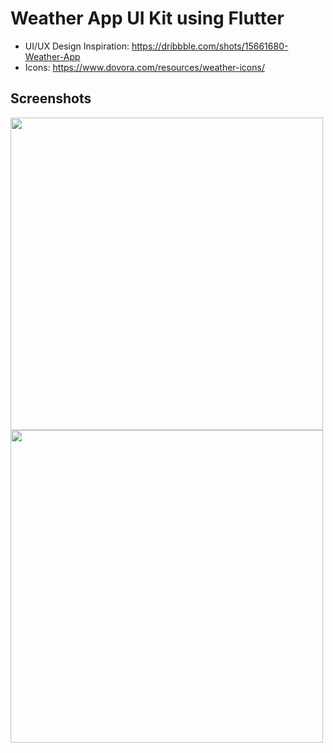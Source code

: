 # Weather App UI Kit using Flutter

- UI/UX Design Inspiration: https://dribbble.com/shots/15661680-Weather-App
- Icons: https://www.dovora.com/resources/weather-icons/

## Screenshots

<img src=ss\home.png width="auto" height="500px">
<img src=ss\second.png width="auto" height="500px">